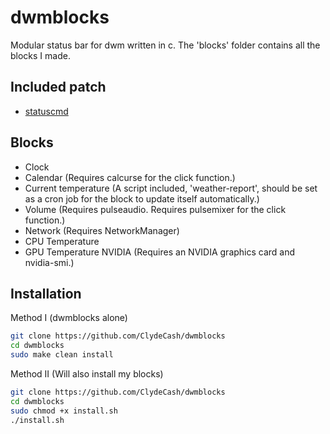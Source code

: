 # dwmblocks

Modular status bar for dwm written in c.
The 'blocks' folder contains all the blocks I made.

## Included patch

- [statuscmd](https://dwm.suckless.org/patches/statuscmd/)

## Blocks

- Clock
- Calendar (Requires calcurse for the click function.)
- Current temperature (A script included, 'weather-report', should be set as a cron job for the block to update itself automatically.)
- Volume (Requires pulseaudio. Requires pulsemixer for the click function.)
- Network (Requires NetworkManager)
- CPU Temperature
- GPU Temperature NVIDIA (Requires an NVIDIA graphics card and nvidia-smi.) 

## Installation 

Method I (dwmblocks alone)

````bash
git clone https://github.com/ClydeCash/dwmblocks
cd dwmblocks
sudo make clean install
````

Method II (Will also install my blocks)

````bash
git clone https://github.com/ClydeCash/dwmblocks
cd dwmblocks
sudo chmod +x install.sh
./install.sh
````
